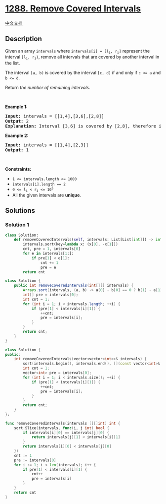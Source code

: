 # [1288. Remove Covered Intervals](https://leetcode.com/problems/remove-covered-intervals)

[中文文档](/solution/1200-1299/1288.Remove%20Covered%20Intervals/README.md)

<!-- tags:Array,Sorting -->

<!-- difficulty:Medium -->

## Description

<p>Given an array <code>intervals</code> where <code>intervals[i] = [l<sub>i</sub>, r<sub>i</sub>]</code> represent the interval <code>[l<sub>i</sub>, r<sub>i</sub>)</code>, remove all intervals that are covered by another interval in the list.</p>

<p>The interval <code>[a, b)</code> is covered by the interval <code>[c, d)</code> if and only if <code>c &lt;= a</code> and <code>b &lt;= d</code>.</p>

<p>Return <em>the number of remaining intervals</em>.</p>

<p>&nbsp;</p>
<p><strong class="example">Example 1:</strong></p>

<pre>
<strong>Input:</strong> intervals = [[1,4],[3,6],[2,8]]
<strong>Output:</strong> 2
<strong>Explanation:</strong> Interval [3,6] is covered by [2,8], therefore it is removed.
</pre>

<p><strong class="example">Example 2:</strong></p>

<pre>
<strong>Input:</strong> intervals = [[1,4],[2,3]]
<strong>Output:</strong> 1
</pre>

<p>&nbsp;</p>
<p><strong>Constraints:</strong></p>

<ul>
	<li><code>1 &lt;= intervals.length &lt;= 1000</code></li>
	<li><code>intervals[i].length == 2</code></li>
	<li><code>0 &lt;= l<sub>i</sub> &lt; r<sub>i</sub> &lt;= 10<sup>5</sup></code></li>
	<li>All the given intervals are <strong>unique</strong>.</li>
</ul>

## Solutions

### Solution 1

<!-- tabs:start -->

```python
class Solution:
    def removeCoveredIntervals(self, intervals: List[List[int]]) -> int:
        intervals.sort(key=lambda x: (x[0], -x[1]))
        cnt, pre = 1, intervals[0]
        for e in intervals[1:]:
            if pre[1] < e[1]:
                cnt += 1
                pre = e
        return cnt
```

```java
class Solution {
    public int removeCoveredIntervals(int[][] intervals) {
        Arrays.sort(intervals, (a, b) -> a[0] - b[0] == 0 ? b[1] - a[1] : a[0] - b[0]);
        int[] pre = intervals[0];
        int cnt = 1;
        for (int i = 1; i < intervals.length; ++i) {
            if (pre[1] < intervals[i][1]) {
                ++cnt;
                pre = intervals[i];
            }
        }
        return cnt;
    }
}
```

```cpp
class Solution {
public:
    int removeCoveredIntervals(vector<vector<int>>& intervals) {
        sort(intervals.begin(), intervals.end(), [](const vector<int>& a, const vector<int>& b) { return a[0] == b[0] ? b[1] < a[1] : a[0] < b[0]; });
        int cnt = 1;
        vector<int> pre = intervals[0];
        for (int i = 1; i < intervals.size(); ++i) {
            if (pre[1] < intervals[i][1]) {
                ++cnt;
                pre = intervals[i];
            }
        }
        return cnt;
    }
};
```

```go
func removeCoveredIntervals(intervals [][]int) int {
	sort.Slice(intervals, func(i, j int) bool {
		if intervals[i][0] == intervals[j][0] {
			return intervals[j][1] < intervals[i][1]
		}
		return intervals[i][0] < intervals[j][0]
	})
	cnt := 1
	pre := intervals[0]
	for i := 1; i < len(intervals); i++ {
		if pre[1] < intervals[i][1] {
			cnt++
			pre = intervals[i]
		}
	}
	return cnt
}
```

<!-- tabs:end -->

<!-- end -->

